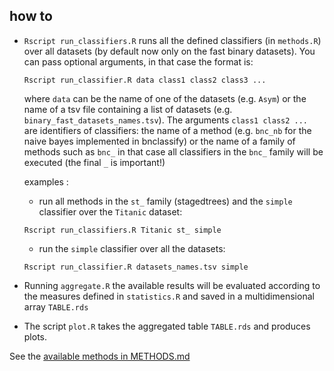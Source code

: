 

## how to 

* `Rscript run_classifiers.R` runs all the defined classifiers (in `methods.R`) over
   all datasets (by default now only on the fast binary datasets). 
   You can pass optional arguments, in that case the format is: 
   ```
   Rscript run_classifier.R data class1 class2 class3 ... 
   ```
   where `data` can be the name of one of the datasets (e.g. `Asym`) or the 
   name of a tsv file containing a list of datasets 
   (e.g. `binary_fast_datasets_names.tsv`). The arguments `class1 class2 ... `  
   are identifiers of classifiers: the name of a method (e.g. `bnc_nb` for the 
   naive bayes implemented in bnclassify) or the name of a family of methods such as
   `bnc_` in that case all classifiers in the `bnc_` family will be executed (the 
    final `_` is important!)   

    examples : 

    * run all methods in the `st_` family 
    (stagedtrees) and the `simple` classifier over the `Titanic` dataset: 

    ```
    Rscript run_classifiers.R Titanic st_ simple 
    ```

    * run the `simple` classifier over all the datasets:
    ```
    Rscript run_classifier.R datasets_names.tsv simple 
    ``` 
     

*  Running `aggregate.R` the available results will be evaluated according
to the measures defined in `statistics.R` and saved in a multidimensional array 
`TABLE.rds`

* The script `plot.R` takes the aggregated table `TABLE.rds` and produces plots. 


See the [available methods in METHODS.md](METHODS.md) 
